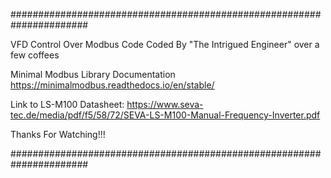 ######################################################################

VFD Control Over Modbus Code
Coded By "The Intrigued Engineer" over a few coffees

Minimal Modbus Library Documentation
https://minimalmodbus.readthedocs.io/en/stable/

Link to LS-M100 Datasheet:
https://www.seva-tec.de/media/pdf/f5/58/72/SEVA-LS-M100-Manual-Frequency-Inverter.pdf

Thanks For Watching!!!

######################################################################